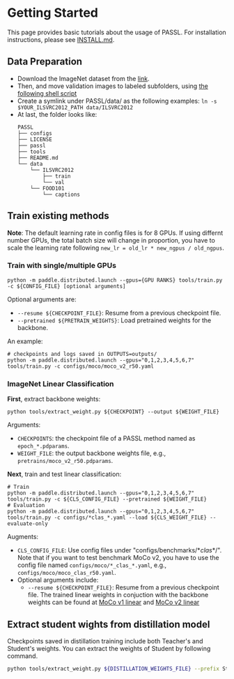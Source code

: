 # Getting Started

This page provides basic tutorials about the usage of PASSL.
For installation instructions, please see [INSTALL.md](INSTALL.md).

## Data Preparation
- Download the ImageNet dataset from the [link](http://www.image-net.org/).
- Then, and move validation images to labeled subfolders, using [the following shell script](https://raw.githubusercontent.com/soumith/imagenetloader.torch/master/valprep.sh)
- Create a symlink under PASSL/data/ as the following examples: ```ln -s $YOUR_ILSVRC2012_PATH data/ILSVRC2012```
- At last, the folder looks like:
    ```
    PASSL
    ├── configs
    ├── LICENSE
    ├── passl
    ├── tools
    ├── README.md
    └── data
        └── ILSVRC2012
            ├── train
            └── val
        └── FOOD101
            └── captions
    ```
## Train existing methods

**Note**: The default learning rate in config files is for 8 GPUs. If using differnt number GPUs, the total batch size will change in proportion, you have to scale the learning rate following `new_lr = old_lr * new_ngpus / old_ngpus`.

### Train with single/multiple GPUs

```shell
python -m paddle.distributed.launch --gpus={GPU RANKS} tools/train.py -c ${CONFIG_FILE} [optional arguments]
```
Optional arguments are:
- `--resume ${CHECKPOINT_FILE}`: Resume from a previous checkpoint file.
- `--pretrained ${PRETRAIN_WEIGHTS}`: Load pretrained weights for the backbone.

An example:
```shell
# checkpoints and logs saved in OUTPUTS=outputs/
python -m paddle.distributed.launch --gpus="0,1,2,3,4,5,6,7" tools/train.py -c configs/moco/moco_v2_r50.yaml
```

### ImageNet Linear Classification

**First**, extract backbone weights:
```shell
python tools/extract_weight.py ${CHECKPOINT} --output ${WEIGHT_FILE}
```
Arguments:
- `CHECKPOINTS`: the checkpoint file of a PASSL method named as `epoch_*.pdparams`.
- `WEIGHT_FILE`: the output backbone weights file, e.g., `pretrains/moco_v2_r50.pdparams`.

**Next**, train and test linear classification:
```shell
# Train
python -m paddle.distributed.launch --gpus="0,1,2,3,4,5,6,7" tools/train.py -c ${CLS_CONFIG_FILE} --pretrained ${WEIGHT_FILE}
# Evaluation
python -m paddle.distributed.launch --gpus="0,1,2,3,4,5,6,7" tools/train.py -c configs/*clas_*.yaml --load ${CLS_WEIGHT_FILE} --evaluate-only
```
Augments:
- `CLS_CONFIG_FILE`: Use config files under "configs/benchmarks/\*_clas_\*/". Note that if you want to test benchmark MoCo v2, you have to use the config file named `configs/moco/*_clas_*.yaml`, e.g., `configs/moco/moco_clas_r50.yaml`.
- Optional arguments include:
    - `--resume ${CHECKPOINT_FILE}`: Resume from a previous checkpoint file.
The trained linear weights in conjuction with the backbone weights can be found at [MoCo v1 linear](https://passl.bj.bcebos.com/models/moco_v1_r50_clas.pdparams) and [MoCo v2 linear](https://passl.bj.bcebos.com/models/moco_v2_r50_clas.pdparams)

## Extract student wights from distillation model

Checkpoints saved in distillation training include both Teacher's and Student's weights. You can extract the weights of Student by following command.
```bash
python tools/extract_weight.py ${DISTILLATION_WEIGHTS_FILE} --prefix Student --remove_prefix --output ${STUDENT_WEIGHTS_FILE}
```

